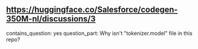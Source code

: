 ## https://huggingface.co/Salesforce/codegen-350M-nl/discussions/3

contains_question: yes
question_part: Why isn't "tokenizer.model" file in this repo?